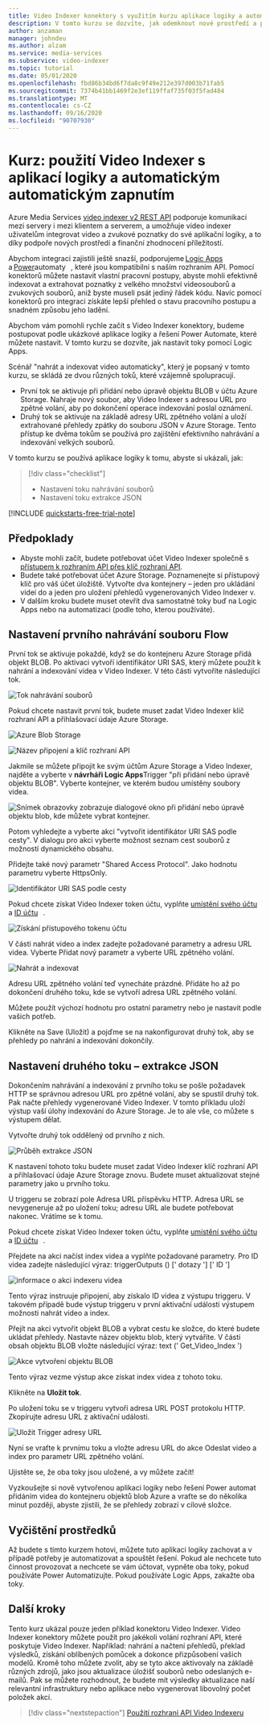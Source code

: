 ```yaml
---
title: Video Indexer konektory s využitím kurzu aplikace logiky a automatizace pro Power automat.
description: V tomto kurzu se dozvíte, jak odemknout nové prostředí a příležitosti finanční zhodnocení Video Indexer konektory pomocí aplikace logiky a automatizace Power automatu.
author: anzaman
manager: johndeu
ms.author: alzam
ms.service: media-services
ms.subservice: video-indexer
ms.topic: tutorial
ms.date: 05/01/2020
ms.openlocfilehash: fbd86b34bd6f7da8c9f49e212e397d003b71fab5
ms.sourcegitcommit: 7374b41bb1469f2e3ef119ffaf735f03f5fad484
ms.translationtype: MT
ms.contentlocale: cs-CZ
ms.lasthandoff: 09/16/2020
ms.locfileid: "90707930"
---
```

# <a name="tutorial-use-video-indexer-with-logic-app-and-power-automate"></a>Kurz: použití Video Indexer s aplikací logiky a automatickým automatickým zapnutím

Azure Media Services [video indexer v2 REST API](https://api-portal.videoindexer.ai/docs/services/Operations/operations/Delete-Video?) podporuje komunikaci mezi servery i mezi klientem a serverem, a umožňuje video indexer uživatelům integrovat video a zvukové poznatky do své aplikační logiky, a to díky podpoře nových prostředí a finanční zhodnocení příležitostí.

Abychom integraci zajistili ještě snazší, podporujeme [Logic Apps](https://azure.microsoft.com/services/logic-apps/)   a [Power](https://preview.flow.microsoft.com/connectors/shared_videoindexer-v2/video-indexer-v2/)automaty   , které jsou kompatibilní s naším rozhraním API. Pomocí konektorů můžete nastavit vlastní pracovní postupy, abyste mohli efektivně indexovat a extrahovat poznatky z velkého množství videosouborů a zvukových souborů, aniž byste museli psát jediný řádek kódu. Navíc pomocí konektorů pro integraci získáte lepší přehled o stavu pracovního postupu a snadném způsobu jeho ladění.  

Abychom vám pomohli rychle začít s Video Indexer konektory, budeme postupovat podle ukázkové aplikace logiky a řešení Power Automate, které můžete nastavit. V tomto kurzu se dozvíte, jak nastavit toky pomocí Logic Apps.

Scénář "nahrát a indexovat video automaticky", který je popsaný v tomto kurzu, se skládá ze dvou různých toků, které vzájemně spolupracují. 
* První tok se aktivuje při přidání nebo úpravě objektu BLOB v účtu Azure Storage. Nahraje nový soubor, aby Video Indexer s adresou URL pro zpětné volání, aby po dokončení operace indexování poslal oznámení. 
* Druhý tok se aktivuje na základě adresy URL zpětného volání a uloží extrahované přehledy zpátky do souboru JSON v Azure Storage. Tento přístup ke dvěma tokům se používá pro zajištění efektivního nahrávání a indexování velkých souborů. 

V tomto kurzu se používá aplikace logiky k tomu, abyste si ukázali, jak:

> [!div class="checklist"]
> * Nastavení toku nahrávání souborů
> * Nastavení toku extrakce JSON

[!INCLUDE [quickstarts-free-trial-note](../../../includes/quickstarts-free-trial-note.md)]

## <a name="prerequisites"></a>Předpoklady

* Abyste mohli začít, budete potřebovat účet Video Indexer společně s [přístupem k rozhraním API přes klíč rozhraní API](video-indexer-use-apis.md). 
* Budete také potřebovat účet Azure Storage. Poznamenejte si přístupový klíč pro váš účet úložiště. Vytvořte dva kontejnery – jeden pro ukládání videí do a jeden pro uložení přehledů vygenerovaných Video Indexer v.  
* V dalším kroku budete muset otevřít dva samostatné toky buď na Logic Apps nebo na automatizaci (podle toho, kterou používáte). 

## <a name="set-up-the-first-flow---file-upload"></a>Nastavení prvního nahrávání souboru Flow   

První tok se aktivuje pokaždé, když se do kontejneru Azure Storage přidá objekt BLOB. Po aktivaci vytvoří identifikátor URI SAS, který můžete použít k nahrání a indexování videa v Video Indexer. V této části vytvoříte následující tok. 

![Tok nahrávání souborů](./media/logic-apps-connector-tutorial/file-upload-flow.png)

Pokud chcete nastavit první tok, budete muset zadat Video Indexer klíč rozhraní API a přihlašovací údaje Azure Storage. 

![Azure Blob Storage](./media/logic-apps-connector-tutorial/azure-blob-storage.png)

![Název připojení a klíč rozhraní API](./media/logic-apps-connector-tutorial/connection-name-api-key.png)

Jakmile se můžete připojit ke svým účtům Azure Storage a Video Indexer, najděte a vyberte v **návrháři Logic Apps**Trigger "při přidání nebo úpravě objektu BLOB". Vyberte kontejner, ve kterém budou umístěny soubory videa. 

![Snímek obrazovky zobrazuje dialogové okno při přidání nebo úpravě objektu blob, kde můžete vybrat kontejner.](./media/logic-apps-connector-tutorial/container.png)

Potom vyhledejte a vyberte akci "vytvořit identifikátor URI SAS podle cesty". V dialogu pro akci vyberte možnost seznam cest souborů z možností dynamického obsahu.  

Přidejte také nový parametr "Shared Access Protocol". Jako hodnotu parametru vyberte HttpsOnly.

![Identifikátor URI SAS podle cesty](./media/logic-apps-connector-tutorial/sas-uri-by-path.jpg)

Pokud chcete získat Video Indexer token účtu, vyplňte [umístění svého účtu](regions.md) a [ID účtu](./video-indexer-use-apis.md#account-id)   .

![Získání přístupového tokenu účtu](./media/logic-apps-connector-tutorial/account-access-token.png)

V části nahrát video a index zadejte požadované parametry a adresu URL videa. Vyberte Přidat nový parametr a vyberte URL zpětného volání. 

![Nahrát a indexovat](./media/logic-apps-connector-tutorial/upload-and-index.png)

Adresu URL zpětného volání teď vynecháte prázdné. Přidáte ho až po dokončení druhého toku, kde se vytvoří adresa URL zpětného volání. 

Můžete použít výchozí hodnotu pro ostatní parametry nebo je nastavit podle vašich potřeb. 

Klikněte na Save (Uložit) a pojďme se na nakonfigurovat druhý tok, aby se přehledy po nahrání a indexování dokončily. 

## <a name="set-up-the-second-flow---json-extraction"></a>Nastavení druhého toku – extrakce JSON  

Dokončením nahrávání a indexování z prvního toku se pošle požadavek HTTP se správnou adresou URL pro zpětné volání, aby se spustil druhý tok. Pak načte přehledy vygenerované Video Indexer. V tomto příkladu uloží výstup vaší úlohy indexování do Azure Storage.  Je to ale vše, co můžete s výstupem dělat.  

Vytvořte druhý tok oddělený od prvního z nich. 

![Průběh extrakce JSON](./media/logic-apps-connector-tutorial/json-extraction-flow.png)

K nastavení tohoto toku budete muset zadat Video Indexer klíč rozhraní API a přihlašovací údaje Azure Storage znovu. Budete muset aktualizovat stejné parametry jako u prvního toku. 

U triggeru se zobrazí pole Adresa URL příspěvku HTTP. Adresa URL se nevygeneruje až po uložení toku; adresu URL ale budete potřebovat nakonec. Vrátíme se k tomu. 

Pokud chcete získat Video Indexer token účtu, vyplňte [umístění svého účtu](regions.md) a [ID účtu](./video-indexer-use-apis.md#account-id)   .  

Přejdete na akci načíst index videa a vyplňte požadované parametry. Pro ID videa zadejte následující výraz: triggerOutputs () [' dotazy '] [' ID '] 

![informace o akci indexeru videa](./media/logic-apps-connector-tutorial/video-indexer-action-info.jpg)

Tento výraz instruuje připojení, aby získalo ID videa z výstupu triggeru. V takovém případě bude výstup triggeru v první aktivační události výstupem možnosti nahrát video a index. 

Přejít na akci vytvořit objekt BLOB a vybrat cestu ke složce, do které budete ukládat přehledy. Nastavte název objektu blob, který vytváříte. V části obsah objektu BLOB vložte následující výraz: text (' Get_Video_Index ') 

![Akce vytvoření objektu BLOB](./media/logic-apps-connector-tutorial/create-blob-action.jpg)

Tento výraz vezme výstup akce získat index videa z tohoto toku. 

Klikněte na **Uložit tok**. 

Po uložení toku se v triggeru vytvoří adresa URL POST protokolu HTTP. Zkopírujte adresu URL z aktivační události. 

![Uložit Trigger adresy URL](./media/logic-apps-connector-tutorial/save-url-trigger.png)

Nyní se vraťte k prvnímu toku a vložte adresu URL do akce Odeslat video a index pro parametr URL zpětného volání. 

Ujistěte se, že oba toky jsou uložené, a vy můžete začít! 

Vyzkoušejte si nově vytvořenou aplikaci logiky nebo řešení Power automat přidáním videa do kontejneru objektů blob Azure a vraťte se do několika minut později, abyste zjistili, že se přehledy zobrazí v cílové složce. 

## <a name="clean-up-resources"></a>Vyčištění prostředků

Až budete s tímto kurzem hotovi, můžete tuto aplikaci logiky zachovat a v případě potřeby je automatizovat a spouštět řešení. Pokud ale nechcete tuto činnost provozovat a nechcete se vám účtovat, vypněte oba toky, pokud používáte Power Automatizujte. Pokud používáte Logic Apps, zakažte oba toky. 

## <a name="next-steps"></a>Další kroky

Tento kurz ukázal pouze jeden příklad konektoru Video Indexer. Video Indexer konektory můžete použít pro jakékoli volání rozhraní API, které poskytuje Video Indexer. Například: nahrání a načtení přehledů, překlad výsledků, získání oblíbených pomůcek a dokonce přizpůsobení vašich modelů. Kromě toho můžete zvolit, aby se tyto akce aktivovaly na základě různých zdrojů, jako jsou aktualizace úložišť souborů nebo odeslaných e-mailů. Pak se můžete rozhodnout, že budete mít výsledky aktualizace naší relevantní infrastruktury nebo aplikace nebo vygenerovat libovolný počet položek akcí.  

> [!div class="nextstepaction"]
> [Použití rozhraní API Video Indexeru](video-indexer-use-apis.md)
